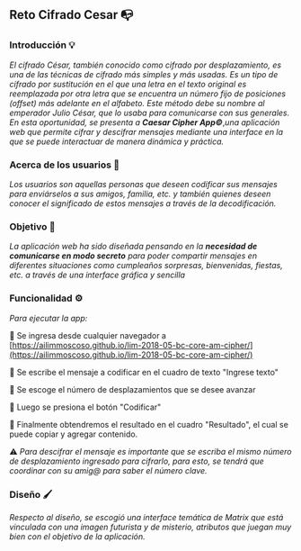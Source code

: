 ## Reto Cifrado Cesar 📭

### Introducción 💡

*El cifrado César, también conocido como cifrado por desplazamiento, es una de las técnicas de cifrado más simples y más usadas. Es un tipo de cifrado por sustitución en el que una letra en el texto original es reemplazada por otra letra que se encuentra un número fijo de posiciones (offset) más adelante en el alfabeto. Este método debe su nombre al emperador Julio César, que lo usaba para comunicarse con sus generales.*
*En esta oportunidad, se presenta a* ***Caesar Cipher App©***,*una aplicación web que permite cifrar y descifrar mensajes mediante una interface en la que se puede interactuar de manera dinámica y práctica.*

### Acerca de los usuarios 👫

*Los usuarios son aquellas personas que deseen codificar sus mensajes para enviárselos a sus amigos, familia, etc. y también quienes deseen conocer el significado de estos mensajes a través de la decodificación.*

### Objetivo 📌

*La aplicación web ha sido diseñada pensando en la* ***necesidad de comunicarse en modo secreto*** *para poder compartir mensajes en diferentes situaciones como cumpleaños sorpresas, bienvenidas, fiestas, etc. a través de una interface gráfica y sencilla*

### Funcionalidad ⚙

*Para ejecutar la app:*

📝 Se ingresa desde cualquier navegador a [https://ailimmoscoso.github.io/lim-2018-05-bc-core-am-cipher/](https://ailimmoscoso.github.io/lim-2018-05-bc-core-am-cipher/)

📝 Se escribe el mensaje a codificar en el cuadro de texto "Ingrese texto"

📝 Se escoge el número de desplazamientos que se desee avanzar

📝 Luego se presiona el botón "Codificar"

📝 Finalmente obtendremos el resultado en el cuadro "Resultado", el cual se puede copiar y agregar contenido. 

⚠ *Para descifrar el mensaje es importante que se escriba el mismo número de desplazamiento ingresado para cifrarlo, para esto, se tendrá que coordinar con su amig@ para saber el número clave.*

### Diseño 🖌

*Respecto al diseño, se escogió una interface temática de Matrix que está vinculada con una imagen futurista y de misterio, atributos que juegan muy bien con el objetivo de la aplicación.*
